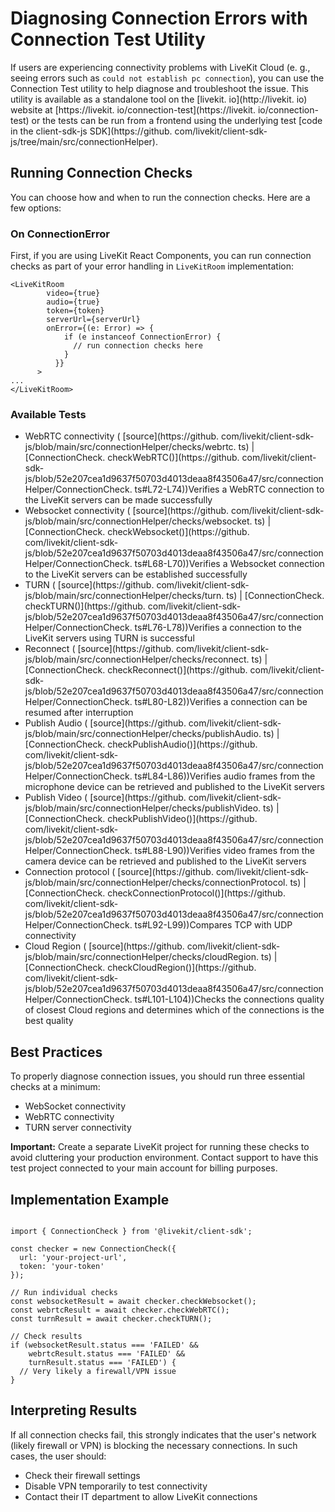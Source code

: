 # Diagnosing Connection Errors with Connection Test Utility

If users are experiencing connectivity problems with LiveKit Cloud (e. g., seeing errors such as `could not establish pc connection`), you can use the Connection Test utility to help diagnose and troubleshoot the issue. This utility is available as a standalone tool on the [livekit. io](http://livekit. io) website at [https://livekit. io/connection-test](https://livekit. io/connection-test) or the tests can be run from a frontend using the underlying test [code in the client-sdk-js SDK](https://github. com/livekit/client-sdk-js/tree/main/src/connectionHelper).


## Running Connection Checks

You can choose how and when to run the connection checks. Here are a few options:


### On ConnectionError

First, if you are using LiveKit React Components, you can run connection checks as part of your error handling in `LiveKitRoom` implementation:


```
<LiveKitRoom
        video={true}
        audio={true}
        token={token}
        serverUrl={serverUrl}
        onError={(e: Error) => {
            if (e instanceof ConnectionError) {
              // run connection checks here
            }
          }}
      >
...
</LiveKitRoom>
```


### Available Tests


- WebRTC connectivity ( [source](https://github. com/livekit/client-sdk-js/blob/main/src/connectionHelper/checks/webrtc. ts) | [ConnectionCheck. checkWebRTC()](https://github. com/livekit/client-sdk-js/blob/52e207cea1d9637f50703d4013deaa8f43506a47/src/connectionHelper/ConnectionCheck. ts#L72-L74))Verifies a WebRTC connection to the LiveKit servers can be made successfully
- Websocket connectivity ( [source](https://github. com/livekit/client-sdk-js/blob/main/src/connectionHelper/checks/websocket. ts) | [ConnectionCheck. checkWebsocket()](https://github. com/livekit/client-sdk-js/blob/52e207cea1d9637f50703d4013deaa8f43506a47/src/connectionHelper/ConnectionCheck. ts#L68-L70))Verifies a Websocket connection to the LiveKit servers can be established successfully
- TURN ( [source](https://github. com/livekit/client-sdk-js/blob/main/src/connectionHelper/checks/turn. ts) | [ConnectionCheck. checkTURN()](https://github. com/livekit/client-sdk-js/blob/52e207cea1d9637f50703d4013deaa8f43506a47/src/connectionHelper/ConnectionCheck. ts#L76-L78))Verifies a connection to the LiveKit servers using TURN is successful
- Reconnect ( [source](https://github. com/livekit/client-sdk-js/blob/main/src/connectionHelper/checks/reconnect. ts) | [ConnectionCheck. checkReconnect()](https://github. com/livekit/client-sdk-js/blob/52e207cea1d9637f50703d4013deaa8f43506a47/src/connectionHelper/ConnectionCheck. ts#L80-L82))Verifies a connection can be resumed after interruption
- Publish Audio ( [source](https://github. com/livekit/client-sdk-js/blob/main/src/connectionHelper/checks/publishAudio. ts) | [ConnectionCheck. checkPublishAudio()](https://github. com/livekit/client-sdk-js/blob/52e207cea1d9637f50703d4013deaa8f43506a47/src/connectionHelper/ConnectionCheck. ts#L84-L86))Verifies audio frames from the microphone device can be retrieved and published to the LiveKit servers
- Publish Video ( [source](https://github. com/livekit/client-sdk-js/blob/main/src/connectionHelper/checks/publishVideo. ts) | [ConnectionCheck. checkPublishVideo()](https://github. com/livekit/client-sdk-js/blob/52e207cea1d9637f50703d4013deaa8f43506a47/src/connectionHelper/ConnectionCheck. ts#L88-L90))Verifies video frames from the camera device can be retrieved and published to the LiveKit servers
- Connection protocol ( [source](https://github. com/livekit/client-sdk-js/blob/main/src/connectionHelper/checks/connectionProtocol. ts) | [ConnectionCheck. checkConnectionProtocol()](https://github. com/livekit/client-sdk-js/blob/52e207cea1d9637f50703d4013deaa8f43506a47/src/connectionHelper/ConnectionCheck. ts#L92-L99))Compares TCP with UDP connectivity
- Cloud Region ( [source](https://github. com/livekit/client-sdk-js/blob/main/src/connectionHelper/checks/cloudRegion. ts) | [ConnectionCheck. checkCloudRegion()](https://github. com/livekit/client-sdk-js/blob/52e207cea1d9637f50703d4013deaa8f43506a47/src/connectionHelper/ConnectionCheck. ts#L101-L104))Checks the connections quality of closest Cloud regions and determines which of the connections is the best quality


## Best Practices

To properly diagnose connection issues, you should run three essential checks at a minimum:


- WebSocket connectivity
- WebRTC connectivity
- TURN server connectivity

**Important:** Create a separate LiveKit project for running these checks to avoid cluttering your production environment. Contact support to have this test project connected to your main account for billing purposes.


## Implementation Example


```

import { ConnectionCheck } from '@livekit/client-sdk';

const checker = new ConnectionCheck({
  url: 'your-project-url',
  token: 'your-token'
});

// Run individual checks
const websocketResult = await checker.checkWebsocket();
const webrtcResult = await checker.checkWebRTC();
const turnResult = await checker.checkTURN();

// Check results
if (websocketResult.status === 'FAILED' && 
    webrtcResult.status === 'FAILED' && 
    turnResult.status === 'FAILED') {
  // Very likely a firewall/VPN issue
}

```


## Interpreting Results

If all connection checks fail, this strongly indicates that the user's network (likely firewall or VPN) is blocking the necessary connections. In such cases, the user should:


- Check their firewall settings
- Disable VPN temporarily to test connectivity
- Contact their IT department to allow LiveKit connections